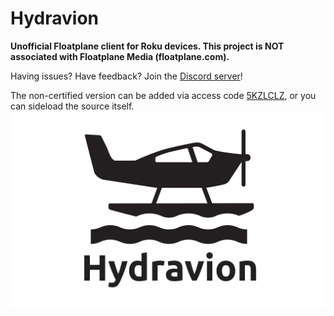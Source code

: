 # Hydravion
**Unofficial Floatplane client for Roku devices. This project is NOT associated with Floatplane Media (floatplane.com).**


Having issues? Have feedback? Join the [Discord server](https://discord.gg/4xKDGz5M5B)!


The non-certified version can be added via access code [5KZLCLZ](https://my.roku.com/add/5KZLCLZ), or you can sideload the source itself.
![Hydravion](images/channel-poster.png)
